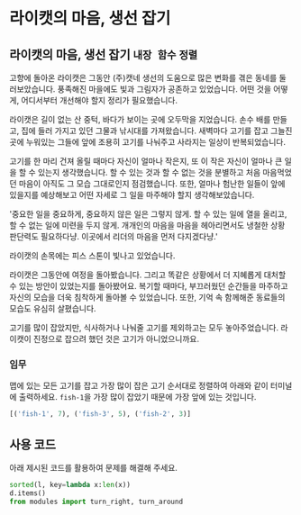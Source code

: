 # 라이캣의 마음, 생선 잡기

## 라이캣의 마음, 생선 잡기 `내장 함수` `정렬`

고향에 돌아온 라이캣은 그동안 (주)캣네 생선의 도움으로 많은 변화를 겪은 동네를 둘러보았습니다. 풍족해진 마을에도 빛과 그림자가 공존하고 있었습니다. 어떤 것을 어떻게, 어디서부터 개선해야 할지 정리가 필요했습니다.

라이캣은 길이 없는 산 중턱, 바다가 보이는 곳에 오두막을 지었습니다. 손수 배를 만들고, 집에 들러 가지고 있던 그물과 낚시대를 가져왔습니다. 새벽마다 고기를 잡고 그늘진 곳에 누워있는 그들에 앞에 조용히 고기를 나눠주고 사라지는 일상이 반복되었습니다.

고기를 한 마리 건져 올릴 때마다 자신이 얼마나 작은지, 또 이 작은 자신이 얼마나 큰 일을 할 수 있는지 생각했습니다. 할 수 있는 것과 할 수 없는 것을 분별하고 처음 마음먹었던 마음이 아직도 그 모습 그대로인지 점검했습니다. 또한, 얼마나 험난한 일들이 앞에 있을지를 예상해보고 어떤 자세로 그 일을 마주해야 할지 생각해보았습니다.

'중요한 일을 중요하게, 중요하지 않은 일은 그렇지 않게. 할 수 있는 일에 열을 올리고, 할 수 없는 일에 미련을 두지 않게. 개개인의 마음을 마음을 헤아리면서도 냉철한 상황 판단력도 필요하다냥. 이곳에서 리더의 마음을 먼저 다지겠다냥.'

라이캣의 손목에는 피스 스톤이 빛나고 있었습니다.

라이캣은 그동안에 여정을 돌아봤습니다. 그리고 똑같은 상황에서 더 지혜롭게 대처할 수 있는 방안이 있었는지를 돌아봤어요. 복기할 때마다, 부끄러웠던 순간들을 마주하고 자신의 모습을 더욱 침착하게 돌아볼 수 있었습니다. 또한, 기억 속 함께해준 동료들의 모습도 유심히 살폈습니다.

고기를 많이 잡았지만, 식사하거나 나눠줄 고기를 제외하고는 모두 놓아주었습니다. 라이캣이 진정으로 잡으려 했던 것은 고기가 아니었으니까요.

### 임무
맵에 있는 모든 고기를 잡고 가장 많이 잡은 고기 순서대로 정렬하여 아래와 같이 터미널에 출력하세요. `fish-1`을 가장 많이 잡았기 때문에 가장 앞에 있는 것입니다.

```python
[('fish-1', 7), ('fish-3', 5), ('fish-2', 3)]
```

## 사용 코드
아래 제시된 코드를 활용하여 문제를 해결해 주세요.
```python
sorted(l, key=lambda x:len(x))
d.items()
from modules import turn_right, turn_around
```